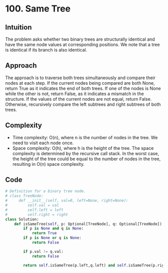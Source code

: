 # 100. Same Tree

## Intuition
The problem asks whether two binary trees are structurally identical and have the same node values at corresponding positions. We note that a tree is identical if its branch is also identical.

## Approach
The approach is to traverse both trees simultaneously and compare their nodes at each step. If the current nodes being compared are both None, return True as it indicates the end of both trees. If one of the nodes is None while the other is not, return False, as it indicates a mismatch in the structure. If the values of the current nodes are not equal, return False. Otherwise, recursively compare the left subtrees and right subtrees of both trees.

## Complexity
- Time complexity: O(n), where n is the number of nodes in the tree. We need to visit each node once.
- Space complexity: O(h), where h is the height of the tree. The space complexity is determined by the recursive call stack. In the worst case, the height of the tree could be equal to the number of nodes in the tree, resulting in O(n) space complexity.

## Code
```python
# Definition for a binary tree node.
# class TreeNode:
#     def __init__(self, val=0, left=None, right=None):
#         self.val = val
#         self.left = left
#         self.right = right
class Solution:
    def isSameTree(self, p: Optional[TreeNode], q: Optional[TreeNode]) -> bool:
        if p is None and q is None:
            return True
        if p is None or q is None:
            return False

        if p.val != q.val:
            return False

        return self.isSameTree(p.left,q.left) and self.isSameTree(p.right,q.right)
